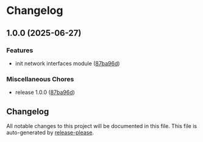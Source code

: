 # Changelog

## 1.0.0 (2025-06-27)


### Features

* init network interfaces module ([87ba96d](https://github.com/CloudAstro/terraform-azurerm-network-interface/commit/87ba96dda32c8cf70849887a3b3b39fed4eac34b))


### Miscellaneous Chores

* release 1.0.0 ([87ba96d](https://github.com/CloudAstro/terraform-azurerm-network-interface/commit/87ba96dda32c8cf70849887a3b3b39fed4eac34b))

## Changelog

All notable changes to this project will be documented in this file.
This file is auto-generated by [release-please](https://github.com/googleapis/release-please).
